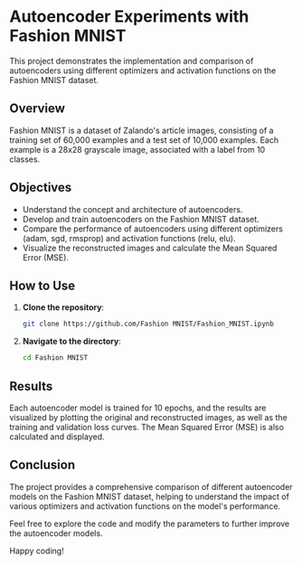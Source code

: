 # Autoencoder Experiments with Fashion MNIST

This project demonstrates the implementation and comparison of autoencoders using different optimizers and activation functions on the Fashion MNIST dataset.

## Overview

Fashion MNIST is a dataset of Zalando's article images, consisting of a training set of 60,000 examples and a test set of 10,000 examples. Each example is a 28x28 grayscale image, associated with a label from 10 classes.

## Objectives

- Understand the concept and architecture of autoencoders.
- Develop and train autoencoders on the Fashion MNIST dataset.
- Compare the performance of autoencoders using different optimizers (adam, sgd, rmsprop) and activation functions (relu, elu).
- Visualize the reconstructed images and calculate the Mean Squared Error (MSE).

## How to Use

1. **Clone the repository**:
    ```bash
    git clone https://github.com/Fashion MNIST/Fashion_MNIST.ipynb

    ```

2. **Navigate to the directory**:
    ```bash
    cd Fashion MNIST
    ```


## Results

Each autoencoder model is trained for 10 epochs, and the results are visualized by plotting the original and reconstructed images, as well as the training and validation loss curves. The Mean Squared Error (MSE) is also calculated and displayed.

## Conclusion

The project provides a comprehensive comparison of different autoencoder models on the Fashion MNIST dataset, helping to understand the impact of various optimizers and activation functions on the model's performance.

Feel free to explore the code and modify the parameters to further improve the autoencoder models.

Happy coding!
